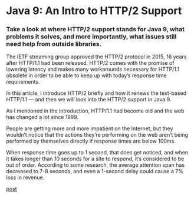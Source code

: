 # Java 9: An Intro to HTTP/2 Support 
### Take a look at where HTTP/2 support stands for Java 9, what problems it solves, and more importantly, what issues still need help from outside libraries.

The IETF streaming group approved the HTTP/2 protocol in 2015, 16 years after HTTP/1.1 had been released. HTTP/2 comes with the promise of lowering latency and makes many workarounds necessary for HTTP/1.1 obsolete in order to be able to keep up with today’s response time requirements.

In this article, I introduce HTTP/2 briefly and how it renews the text-based HTTP/1.1 — and then we will look into the HTTP/2 support in Java 9.

As I mentioned in the introduction, HTTP/1.1 had become old and the web has changed a lot since 1999.

People are getting more and more impatient on the Internet, but they wouldn’t notice that the actions they’re performing on the web aren’t being performed by themselves directly if response times are below 100ms.

When response time goes up to 1 second, that does get noticed, and when it takes longer than 10 seconds for a site to respond, it’s considered to be out of order. According to some research, the average attention span has decreased to 7-8 seconds, and even a 1-second delay could cause a 7% loss in revenue.


[post](https://dzone.com/articles/an-introduction-to-http2-support-in-java-9?edition=334840&utm_source=Weekly%20Digest&utm_medium=email&utm_campaign=Weekly%20Digest%202017-11-08)